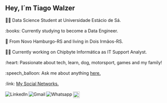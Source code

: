 <h2 align="left">Hey, I´m Tiago Walzer</h2>
👨‍🎓 Data Science Student at Universidade Est&aacute;cio de S&aacute;.
<br /><br />
:books: Currently studying to become a Data Engineer.
<br /><br />
📍 From Novo Hamburgo-RS and living in Dois Irm&#227;os-RS.
<br /><br />
👨‍💼 Currently working on Chipbyte Inform&aacute;tica as IT Support Analyst.
<br /><br />
:heart: Passionate about tech, learn, dog, motorsport, games and my family!
<br /><br />
:speech_balloon: Ask me about anything <a href="https://github.com/tiagowalzer/tiagowalzer/issues">here.</a>
<br /><br />
:link: <a href="https://linktr.ee/tiagowalzer">My Social Networks.</a>
<br />
<br />
<a href="https://www.linkedin.com/in/tiagowalzer/">
    <img src="https://img.shields.io/badge/-LinkedIn-blue?style=flat&logo=Linkedin&logoColor=white" title="My Social Network" align="left" alt="LinkedIn">
</a>
<a href="mailto:tiagowalzer@gmail.com">
    <img src="https://img.shields.io/badge/-Gmail-c14438?style=flat&logo=Gmail&logoColor=white" title="Send me an email" align="left" alt="Gmail">
</a>
<a href="https://api.whatsapp.com/send?phone=5551999992580">
    <img src="https://img.shields.io/badge/-Whatsapp-4CA143?style=flat&labelColor=4CA143&logo=whatsapp&logoColor=white" title="Text me" align="left" alt="Whatsapp">
</a>
<a href="https://github.com/tiagowalzer">
    <img src="https://img.shields.io/github/followers/tiagowalzer?label=follow&style=social" height="21" title="Follow me" align="left" alt="GitHub">
</a>
